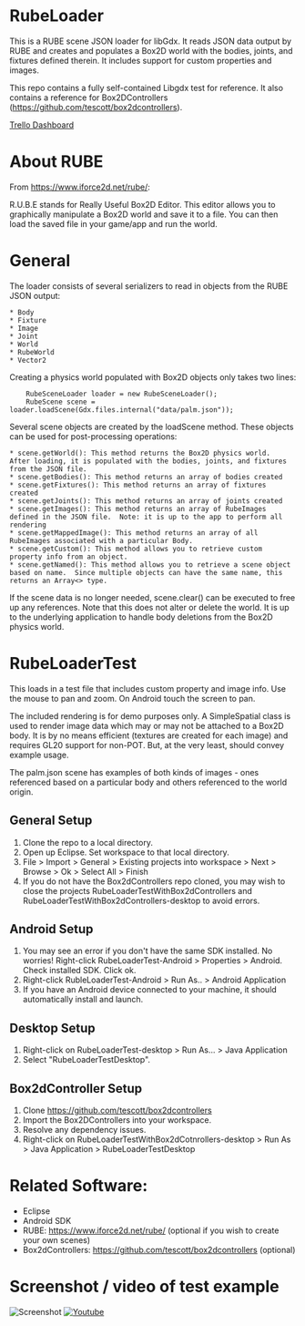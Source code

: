 RubeLoader
==========
This is a RUBE scene JSON loader for libGdx.  It reads JSON data output by RUBE and creates and populates
a Box2D world with the bodies, joints, and fixtures defined therein.  It includes support for custom properties
and images.   

This repo contains a fully self-contained Libgdx test for reference.  It also contains a reference
for Box2DControllers (https://github.com/tescott/box2dcontrollers).

[Trello Dashboard](https://trello.com/b/JSYQjGY6/rubeloader)

About RUBE
==========
From https://www.iforce2d.net/rube/:

R.U.B.E stands for Really Useful Box2D Editor. This editor allows you to graphically manipulate 
a Box2D world and save it to a file. You can then load the saved file in your game/app and run the world.

General
=======
The loader consists of several serializers to read in objects from the RUBE JSON output:

	* Body
	* Fixture
	* Image
	* Joint
	* World
	* RubeWorld
	* Vector2

Creating a physics world populated with Box2D objects only takes two lines:

		RubeSceneLoader loader = new RubeSceneLoader();
		RubeScene scene = loader.loadScene(Gdx.files.internal("data/palm.json"));

Several scene objects are created by the loadScene method.  These objects can be used for post-processing operations:

	* scene.getWorld(): This method returns the Box2D physics world.  After loading, it is populated with the bodies, joints, and fixtures from the JSON file.
	* scene.getBodies(): This method returns an array of bodies created
	* scene.getFixtures(): This method returns an array of fixtures created
	* scene.getJoints(): This method returns an array of joints created
	* scene.getImages(): This method returns an array of RubeImages defined in the JSON file.  Note: it is up to the app to perform all rendering
	* scene.getMappedImage(): This method returns an array of all RubeImages associated with a particular Body.
	* scene.getCustom(): This method allows you to retrieve custom property info from an object.
	* scene.getNamed(): This method allows you to retrieve a scene object based on name.  Since multiple objects can have the same name, this returns an Array<> type.
	
If the scene data is no longer needed, scene.clear() can be executed to free up any references.  Note that this does not alter or delete the world.  It is up
to the underlying application to handle body deletions from the Box2D physics world.

RubeLoaderTest
==============
This loads in a test file that includes custom property and image info.  Use the mouse to pan and zoom.  On Android touch the screen to pan.

The included rendering is for demo purposes only.  A SimpleSpatial class is used to render image data which may or may not be attached to a Box2D body.
It is by no means efficient (textures are created for each image) and requires GL20 support for non-POT.  But, at the very least, should convey
example usage.

The palm.json scene has examples of both kinds of images - ones referenced based on a particular body and others referenced to the world origin. 

General Setup
-------------
1. Clone the repo to a local directory.
2. Open up Eclipse.  Set workspace to that local directory.
3. File > Import > General > Existing projects into workspace > Next > Browse > Ok > Select All > Finish
4. If you do not have the Box2dControllers repo cloned, you may wish to close the projects RubeLoaderTestWithBox2dControllers and RubeLoaderTestWithBox2dControllers-desktop to avoid errors.

Android Setup
-------------
1. You may see an error if you don't have the same SDK installed.  No worries!  Right-click RubeLoaderTest-Android > Properties > Android.  Check installed SDK.  Click ok.
2. Right-click RubleLoaderTest-Android > Run As.. > Android Application
3. If you have an Android device connected to your machine, it should automatically install and launch.

Desktop Setup
-------------
1. Right-click on RubeLoaderTest-desktop > Run As... > Java Application
2. Select "RubeLoaderTestDesktop". 

Box2dController Setup
---------------------
1. Clone https://github.com/tescott/box2dcontrollers
2. Import the Box2DControllers into your workspace.
3. Resolve any dependency issues.
4. Right-click on RubeLoaderTestWithBox2dCotnrollers-desktop > Run As > Java Application > RubeLoaderTestDesktop

Related Software:
==================
- Eclipse
- Android SDK
- RUBE: https://www.iforce2d.net/rube/ (optional if you wish to create your own scenes)
- Box2dControllers: https://github.com/tescott/box2dcontrollers (optional)

Screenshot / video of test example
==================================
![Screenshot](https://raw.github.com/tescott/RubeLoader/master/screenshot.png)
[![Youtube](https://raw.github.com/tescott/RubeLoader/master/youtubescreenshot.png)](http://youtu.be/hgo7Pxtcoyk)
